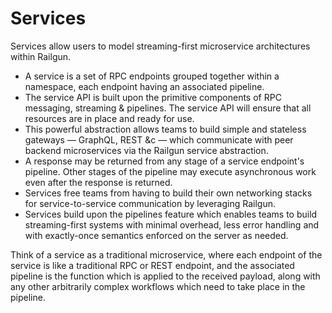 Services
========
Services allow users to model streaming-first microservice architectures within Railgun.

- A service is a set of RPC endpoints grouped together within a namespace, each endpoint having an associated pipeline.
- The service API is built upon the primitive components of RPC messaging, streaming & pipelines. The service API will ensure that all resources are in place and ready for use.
- This powerful abstraction allows teams to build simple and stateless gateways — GraphQL, REST &c — which communicate with peer backend microservices via the Railgun service abstraction.
- A response may be returned from any stage of a service endpoint's pipeline. Other stages of the pipeline may execute asynchronous work even after the response is returned.
- Services free teams from having to build their own networking stacks for service-to-service communication by leveraging Railgun.
- Services build upon the pipelines feature which enables teams to build streaming-first systems with minimal overhead, less error handling and with exactly-once semantics enforced on the server as needed.

Think of a service as a traditional microservice, where each endpoint of the service is like a traditional RPC or REST endpoint, and the associated pipeline is the function which is applied to the received payload, along with any other arbitrarily complex workflows which need to take place in the pipeline.

